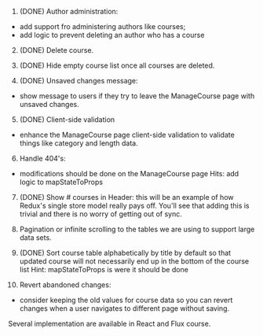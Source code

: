 1. (DONE) Author administration:
- add support fro administering authors like courses;
- add logic to prevent deleting an author who has a course

2. (DONE) Delete course.

3. (DONE) Hide empty course list once all courses are deleted.

4. (DONE) Unsaved changes message:
- show message to users if they try to leave the ManageCourse page with unsaved changes.

5. (DONE) Client-side validation
- enhance the ManageCourse page client-side validation to validate things like category and length data.

6. Handle 404's:
- modifications should be done on the ManageCourse page
Hits: add logic to mapStateToProps

7. (DONE) Show # courses in Header:
this will be an example of how Redux's single store model really pays off.
You'll see that adding this is trivial and there is no worry of getting out of sync.

8. Pagination
or infinite scrolling to the tables we are using to support large data sets.

9. (DONE) Sort course table
alphabetically by title by default so that updated course will not necessarily end up in the bottom of the course list
Hint: mapStateToProps is were it should be done

10. Revert abandoned changes:
- consider keeping the old values for course data so you can revert changes when
a user navigates to different page without saving.

Several implementation are available in React and Flux course.
